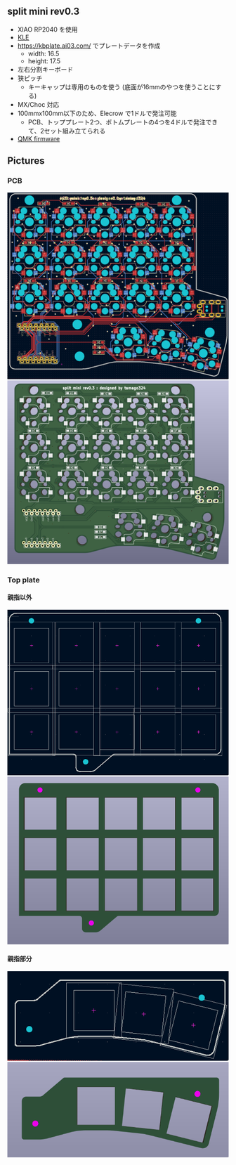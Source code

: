 ## split mini rev0.3

* XIAO RP2040 を使用
* [KLE](http://www.keyboard-layout-editor.com/#/gists/d7ed01c506e9d3b2c2adfb04fcaa3432)
* https://kbplate.ai03.com/ でプレートデータを作成
  * width: 16.5
  * height: 17.5
* 左右分割キーボード
* 狭ピッチ
  * キーキャップは専用のものを使う (底面が16mmのやつを使うことにする)
* MX/Choc 対応
* 100mmx100mm以下のため、Elecrow で1ドルで発注可能
  * PCB、トッププレート2つ、ボトムプレートの4つを4ドルで発注できて、2セット組み立てられる
* [QMK firmware](https://github.com/tamago324/qmk_firmware/tree/tamago324/keyboards/tamago324/splitmini)


## Pictures

### PCB

![](images/pcb.png)
![](images/pcb__3d.png)

### Top plate

#### 親指以外

![](images/top1.png)
![](images/top1__3d.png)


#### 親指部分

![](images/top2.png)
![](images/top2__3d.png)



